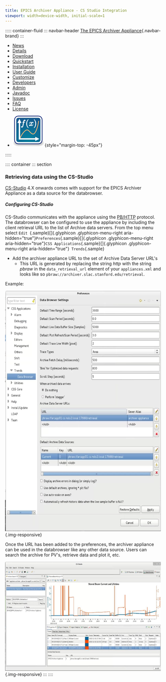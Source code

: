```yaml
---
title: EPICS Archiver Appliance - CS Studio Integration
viewport: width=device-width, initial-scale=1
---
```


::::: container-fluid
::: navbar-header
[The EPICS Archiver Appliance](index.html){.navbar-brand}
:::

<div>

-   [News](https://github.com/slacmshankar/epicsarchiverap/wiki)
-   [Details](details.html)
-   [Download](https://github.com/slacmshankar/epicsarchiverap/releases/)
-   [Quickstart](quickstart.html)
-   [Installation](installguide.html)
-   [User Guide](userguide.html)
-   [Customize](customization.html)
-   [Developers](developersguide.html)
-   [Admin](admin.html)
-   [Javadoc](api/index.html)
-   [Issues](https://github.com/slacmshankar/epicsarchiverap/issues)
-   [FAQ](faq.html)
-   [License](license.html)

<!-- -->

-   ![](images/Icon_Mathematical_Plot.png){style="margin-top: -45px"}

</div>
:::::

:::: container
::: section
### Retrieving data using the CS-Studio

[CS-Studio](http://controlsystemstudio.org/) 4.X onwards comes with
support for the EPICS Archiver Appliance as a data source for the
databrowser.

##### Configuring CS-Studio

CS-Studio communicates with the appliance using the
[PB/HTTP](pb_pbraw.html) protocol. The databrowser can be configured to
use the appliance by including the client retrieval URL to the list of
Archive data servers. From the top menu select
`Edit `{.sample}[]{.glyphicon .glyphicon-menu-right
aria-hidden="true"}` Preferences `{.sample}[]{.glyphicon
.glyphicon-menu-right
aria-hidden="true"}` CSS Applications `{.sample}[]{.glyphicon
.glyphicon-menu-right aria-hidden="true"}` Trends`{.sample}

-   Add the archiver appliance URL to the set of Archive Data Server
    URL\'s
    -   This URL is generated by replacing the string *http* with the
        string *pbraw* in the `data_retrieval_url` element of your
        `appliances.xml` and looks like so
        `pbraw://archiver.slac.stanford.edu/retrieval`.

Example:

![Connecting using pbraw](images/csstudio_config.png){.img-responsive}

Once the URL has been added to the preferences, the archiver appliance
can be used in the databrowser like any other data source. Users can
search the archive for PV's, retrieve data and plot it, etc.

![Plotting](images/csstudio_plot.jpg){.img-responsive}
:::
::::
